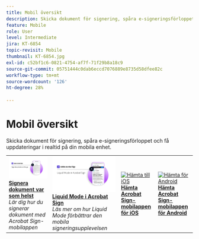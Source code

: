 ```yaml
---
title: Mobil översikt
description: Skicka dokument för signering, spåra e-signeringsförloppet och få uppdateringar i realtid på din mobila enhet
feature: Mobile
role: User
level: Intermediate
jira: KT-6854
topic-revisit: Mobile
thumbnail: KT-6854.jpg
exl-id: c52bf1c6-0821-4754-af7f-71f29b8a18c9
source-git-commit: 05751444c0dab6eccd7076889e8735d58dfee82c
workflow-type: tm+mt
source-wordcount: '126'
ht-degree: 28%

---
```


# Mobil översikt

Skicka dokument för signering, spåra e-signeringsförloppet och få uppdateringar i realtid på din mobila enhet.

<table style="table-layout:fixed">
<tr>
  <td>
    <a href="sign-mobile.md">
      <img alt="Signera dokument var som helst" src="assets/signmobile.png" />
    </a>
    <div>
    <a href="sign-mobile.md"><strong>Signera dokument var som helst</strong></a>
    </div>
    <em>Lär dig hur du signerar dokument med Acrobat Sign-mobilappen</em>
    <br>
  </td>
  <td>
    <a href="liquidmode.md">
      <img alt="Liquid Mode i Acrobat Sign" src="assets/liquidmode.png" />
    </a>
    <div>
    <a href="liquidmode.md"><strong>Liquid Mode i Acrobat Sign</strong></a>
    </div>
    <em>Läs mer om hur Liquid Mode förbättrar den mobila signeringsupplevelsen</em>
    <br>
  </td>
  <td>
    <a href="https://apps.apple.com/se/app/adobe-sign/id481082197" target="_blank">
      <img alt="Hämta till iOS" src="assets/Mobile_iOS.png" />
    </a>
    <div>
    <a href="https://apps.apple.com/se/app/adobe-sign/id481082197" target="_blank"><strong>Hämta Acrobat Sign-mobilappen för iOS</strong></a>
    <br>
  </td>
  <td>
    <a href="https://play.google.com/store/apps/details?id=com.adobe.echosign&amp;hl=sv" target="_blank">
      <img alt="Hämta för Android" src="assets/Mobile_Android.png" />
    </a>
    <div>
    <a href="https://play.google.com/store/apps/details?id=com.adobe.echosign&amp;hl=sv" target="_blank"><strong>Hämta Acrobat Sign-mobilappen för Android</strong></a>
    <br>
  </td>
</tr>
</table>
